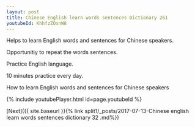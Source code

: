 ```yaml
---
layout: post
title: Chinese English learn words sentences Dictionary 261 
youtubeId: KhhfzZOxnW8
---
```

 
 
Helps to learn English words and sentences for Chinese speakers.

Opportunitiy to repeat the words sentences. 

Practice English language. 
 
10 minutes practice every day. 
 
How to learn English words and sentences for Chinese speakers 
 
{% include youtubePlayer.html id=page.youtubeId %}
 
 
[Next]({{ site.baseurl }}{% link  split1/_posts/2017-07-13-Chinese english learn words sentences dictionary 32 .md%})
 
